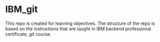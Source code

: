 # IBM_git
This repo is created for learning objectives. The structure of the repo is based on the instructions that are taught in IBM backend professional certificate, git course.
